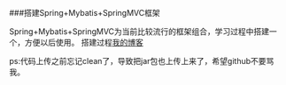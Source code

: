 ###搭建Spring+Mybatis+SpringMVC框架

Spring+Mybatis+SpringMVC为当前比较流行的框架组合，学习过程中搭建一个，方便以后使用。
搭建过程[我的博客](http://www.cnblogs.com/aheizi/p/4779227.html)

ps:代码上传之前忘记clean了，导致把jar包也上传上来了，希望github不要骂我。